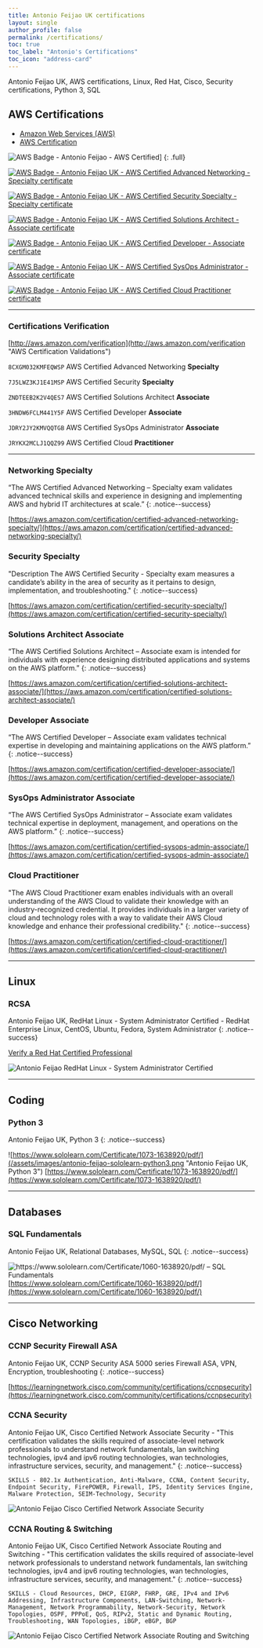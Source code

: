 ```yaml
---
title: Antonio Feijao UK certifications
layout: single
author_profile: false
permalink: /certifications/
toc: true
toc_label: "Antonio's Certifications"
toc_icon: "address-card"
---
```


Antonio Feijao UK, AWS certifications, Linux, Red Hat, Cisco, Security certifications, Python 3, SQL

## AWS Certifications

- [Amazon Web Services (AWS)](https://aws.amazon.com/)
- [AWS Certification](https://aws.amazon.com/certification/)

![AWS Badge - Antonio Feijao - AWS Certified](/assets/images/aws-certified-logo-1176x600-color.png)]
{: .full}

[![AWS Badge - Antonio Feijao UK - AWS Certified Advanced Networking - Specialty certificate](/assets/images/Antonio-Feijao-AWS-Certified-Advanced-Networking-Specialty.png "Antonio Feijao UK, AWS Certified Advanced Networking Specialty Certificated")](https://www.certmetrics.com/amazon/public/badge.aspx?i=6&t=c&d=2018-11-20&ci=AWS00280650)

[![AWS Badge - Antonio Feijao UK - AWS Certified Security Specialty  - Specialty certificate](/assets/images/Antonio-Feijao-AWS-Certified-Security-Specialty.png "Antonio Feijao UK, AWS Certified Security Specialty Certificated")](https://www.certmetrics.com/amazon/public/badge.aspx?i=7&t=c&d=2019-02-26&ci=AWS00280650)

[![AWS Badge - Antonio Feijao UK - AWS Certified Solutions Architect - Associate certificate](/assets/images/Antonio-Feijao-AWS-Certified-Solutions-Architect-Associate.png "Antonio Feijao UK, AWS Certified Solutions Architect Associate Certificate")](https://www.certmetrics.com/amazon/public/badge.aspx?i=1&t=c&d=2017-07-17&ci=AWS00280650)

[![AWS Badge - Antonio Feijao UK - AWS Certified Developer - Associate certificate][7]][8]

[![AWS Badge - Antonio Feijao UK - AWS Certified SysOps Administrator - Associate certificate][9]][10]

[![AWS Badge - Antonio Feijao UK - AWS Certified Cloud Practitioner certificate][11]][12]





[7]: /assets/images/Antonio-Feijao-AWS-Certified-Developer-Associate.png "Antonio Feijao UK, aws-certified-developer-associate-certificate"
[8]: https://www.certmetrics.com/amazon/public/badge.aspx?i=2&t=c&d=2018-01-29&ci=AWS00280650

[9]: /assets/images/Antonio-Feijao-AWS-Certified-SysOps-Administrator-Associate.png "Antonio Feijao UK, aws-certified-sysops-administrator-associate-certificate"
[10]: https://www.certmetrics.com/amazon/public/badge.aspx?i=3&t=c&d=2018-11-21&ci=AWS00280650


[11]: /assets/images/Antonio-Feijao-AWS-Certified-Cloud-Practitioner.png "Antonio Feijao UK, AWS Certified Cloud Practitioner"
[12]: https://www.certmetrics.com/amazon/public/badge.aspx?i=9&t=c&d=2019-02-25&ci=AWS00280650

---

### Certifications Verification

[http://aws.amazon.com/verification](http://aws.amazon.com/verification "AWS Certification Validations")

`8CXGM032KMFEQWSP` AWS Certified Advanced Networking **Specialty**

`7J5LWZ3KJ1E41MSP` AWS Certified Security **Specialty**

`ZNDTEEB2K2V4QES7` AWS Certified Solutions Architect **Associate**

`3HNDW6FCLM441Y5F` AWS Certified Developer **Associate**

`JDRY2JY2KMVQQTGB` AWS Certified SysOps Administrator **Associate**
  
`JRYKX2MCLJ1QQZ99` AWS Certified Cloud **Practitioner**
  
---

### Networking Specialty

“The AWS Certified Advanced Networking – Specialty exam validates advanced technical skills and experience in designing and implementing AWS and hybrid IT architectures at scale.”
{: .notice--success}

[https://aws.amazon.com/certification/certified-advanced-networking-specialty/](https://aws.amazon.com/certification/certified-advanced-networking-specialty/)

### Security Specialty

"Description The AWS Certified Security - Specialty exam measures a candidate’s ability in the area of security as it pertains to design, implementation, and troubleshooting."
{: .notice--success}

[https://aws.amazon.com/certification/certified-security-specialty/](https://aws.amazon.com/certification/certified-security-specialty/)

### Solutions Architect Associate

“The AWS Certified Solutions Architect – Associate exam is intended for individuals with experience designing distributed applications and systems on the AWS platform.”
{: .notice--success}

[https://aws.amazon.com/certification/certified-solutions-architect-associate/](https://aws.amazon.com/certification/certified-solutions-architect-associate/)

### Developer Associate

“The AWS Certified Developer – Associate exam validates technical expertise in developing and maintaining applications on the AWS platform.”
{: .notice--success}

[https://aws.amazon.com/certification/certified-developer-associate/](https://aws.amazon.com/certification/certified-developer-associate/)

### SysOps Administrator Associate

“The AWS Certified SysOps Administrator – Associate exam validates technical expertise in deployment, management, and operations on the AWS platform.”
{: .notice--success}

[https://aws.amazon.com/certification/certified-sysops-admin-associate/](https://aws.amazon.com/certification/certified-sysops-admin-associate/)

### Cloud Practitioner

"The AWS Cloud Practitioner exam enables individuals with an overall understanding of the AWS Cloud to validate their knowledge with an industry-recognized credential. It provides individuals in a larger variety of cloud and technology roles with a way to validate their AWS Cloud knowledge and enhance their professional credibility."
{: .notice--success}

[https://aws.amazon.com/certification/certified-cloud-practitioner/](https://aws.amazon.com/certification/certified-cloud-practitioner/)

---

## Linux

### RCSA

Antonio Feijao UK, RedHat Linux - System Administrator Certified - RedHat Enterprise Linux, CentOS, Ubuntu, Fedora, System Administrator
{: .notice--success}

[Verify a Red Hat Certified Professional](https://www.redhat.com/rhtapps/services/verify?certId=130-167-661)

![Antonio Feijao RedHat Linux - System Administrator Certified](/assets/images/antonio-feijao-redhat-certified-sys-admin.png "Antonio Feijao UK, RedHat Linux - System Administrator Certified")

---

## Coding

### Python 3

Antonio Feijao UK, Python 3
{: .notice--success}


![https://www.sololearn.com/Certificate/1073-1638920/pdf/](/assets/images/antonio-feijao-sololearn-python3.png "Antonio Feijao UK, Python 3")
[https://www.sololearn.com/Certificate/1073-1638920/pdf/](https://www.sololearn.com/Certificate/1073-1638920/pdf/)

---

## Databases

### SQL Fundamentals

Antonio Feijao UK, Relational Databases, MySQL, SQL
{: .notice--success}

![https://www.sololearn.com/Certificate/1060-1638920/pdf/ – SQL Fundamentals](/assets/images/antonio-feijao-sololearn-sql-fundamentals.png "Antonio Feijao UK, Databases, MySQL, SQL")
[https://www.sololearn.com/Certificate/1060-1638920/pdf/](https://www.sololearn.com/Certificate/1060-1638920/pdf/)

---

## Cisco Networking

### CCNP Security Firewall ASA

Antonio Feijao UK, CCNP Security ASA 5000 series Firewall ASA, VPN, Encryption, troubleshooting
{: .notice--success}

[https://learningnetwork.cisco.com/community/certifications/ccnpsecurity](https://learningnetwork.cisco.com/community/certifications/ccnpsecurity)

### CCNA Security

Antonio Feijao UK, Cisco Certified Network Associate Security - "This certification validates the skills required of associate-level network professionals to understand network fundamentals, lan switching technologies, ipv4 and ipv6 routing technologies, wan technologies, infrastructure services, security, and management."
{: .notice--success}

`SKILLS - 802.1x Authentication, Anti-Malware, CCNA, Content Security, Endpoint Security, FirePOWER, Firewall, IPS, Identity Services Engine, Malware Protection, SEIM-Technology, Security`

![Antonio Feijao Cisco Certified Network Associate Security](/assets/images/cisco-ccna-security.png "Antonio Feijao UK, Cisco CCNA Security")

### CCNA Routing & Switching

Antonio Feijao UK, Cisco Certified Network Associate Routing and Switching - "This certification validates the skills required of associate-level network professionals to understand network fundamentals, lan switching technologies, ipv4 and ipv6 routing technologies, wan technologies, infrastructure services, security, and management."
{: .notice--success}

`SKILLS - Cloud Resources, DHCP, EIGRP, FHRP, GRE, IPv4 and IPv6 Addressing, Infrastructure Components, LAN-Switching, Network-Management, Network Programmability, Network-Security, Network Topologies, OSPF, PPPoE, QoS, RIPv2, Static and Dynamic Routing, Troubleshooting, WAN Topologies, iBGP, eBGP, BGP`

![Antonio Feijao Cisco Certified Network Associate Routing and Switching](/assets/images/cisco-ccna-r-26s.png "Antonio Feijao UK, Cisco CCNA Routing and Switching")
